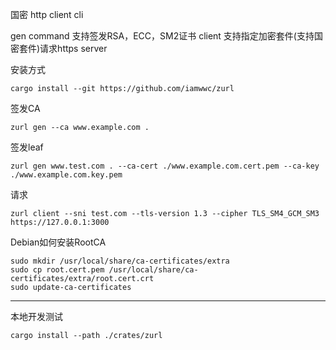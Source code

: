 国密 http client cli

gen command 支持签发RSA，ECC，SM2证书
client 支持指定加密套件(支持国密套件)请求https server


安装方式

```
cargo install --git https://github.com/iamwwc/zurl
```

签发CA

```
zurl gen --ca www.example.com .
```

签发leaf

```
zurl gen www.test.com . --ca-cert ./www.example.com.cert.pem --ca-key ./www.example.com.key.pem
```

请求
```
zurl client --sni test.com --tls-version 1.3 --cipher TLS_SM4_GCM_SM3 https://127.0.0.1:3000
```


Debian如何安装RootCA

```
sudo mkdir /usr/local/share/ca-certificates/extra
sudo cp root.cert.pem /usr/local/share/ca-certificates/extra/root.cert.crt
sudo update-ca-certificates
```


---------------

本地开发测试

```
cargo install --path ./crates/zurl
```
